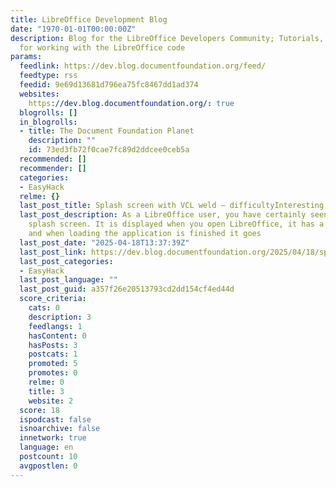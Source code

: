 ```yaml
---
title: LibreOffice Development Blog
date: "1970-01-01T00:00:00Z"
description: Blog for the LibreOffice Developers Community; Tutorials, tips and tricks
  for working with the LibreOffice code
params:
  feedlink: https://dev.blog.documentfoundation.org/feed/
  feedtype: rss
  feedid: 9e69d13681d796ea75fc8467dd1ad374
  websites:
    https://dev.blog.documentfoundation.org/: true
  blogrolls: []
  in_blogrolls:
  - title: The Document Foundation Planet
    description: ""
    id: 73ed3fb72f0cae7fc89d2ddcee0ceb5a
  recommended: []
  recommender: []
  categories:
  - EasyHack
  relme: {}
  last_post_title: Splash screen with VCL weld – difficultyInteresting EasyHack
  last_post_description: As a LibreOffice user, you have certainly seen the LibreOffice
    splash screen. It is displayed when you open LibreOffice, it has a progress bar,
    and when loading the application is finished it goes
  last_post_date: "2025-04-18T13:37:39Z"
  last_post_link: https://dev.blog.documentfoundation.org/2025/04/18/splash-screen-with-vcl-weld-difficultyinteresting-easyhack/
  last_post_categories:
  - EasyHack
  last_post_language: ""
  last_post_guid: a357f26e20513793cd2dd154cf4ed44d
  score_criteria:
    cats: 0
    description: 3
    feedlangs: 1
    hasContent: 0
    hasPosts: 3
    postcats: 1
    promoted: 5
    promotes: 0
    relme: 0
    title: 3
    website: 2
  score: 18
  ispodcast: false
  isnoarchive: false
  innetwork: true
  language: en
  postcount: 10
  avgpostlen: 0
---
```

